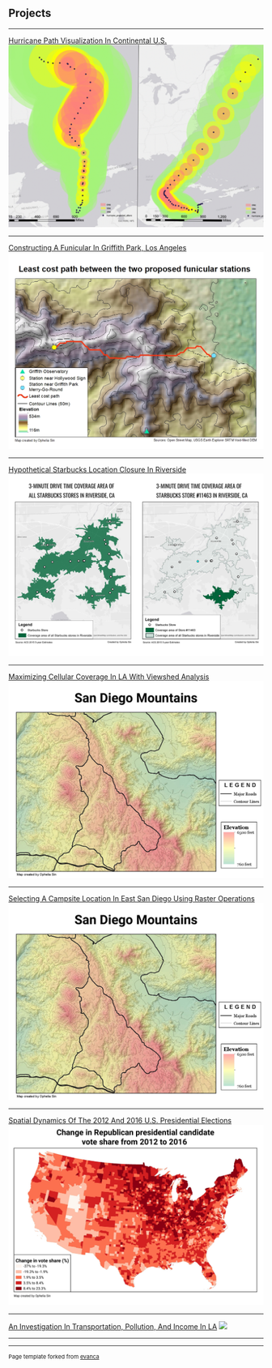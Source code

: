 ## Projects

---

[Hurricane Path Visualization In Continental U.S.](/sample_page)
<img src="images/project-cover/hurricane-cover.png?raw=true"/>

---
[Constructing A Funicular In Griffith Park, Los Angeles](/project-pages/)
<img src="images/project-cover/least-cost-path-cover.jpg?raw=true"/>

---
[Hypothetical Starbucks Location Closure In Riverside](/project-pages/starbucks-project)
<img src="images/project-cover/starbucks-cover.png?raw=true"/>

---
[Maximizing Cellular Coverage In LA With Viewshed Analysis](http://example.com/)
<img src="images/project-cover/raster-operations-cover.jpg?raw=true"/>

---
[Selecting A Campsite Location In East San Diego Using Raster Operations](http://example.com/)
<img src="images/project-cover/raster-operations-cover.jpg?raw=true"/>

---
[Spatial Dynamics Of The 2012 And 2016 U.S. Presidential Elections](http://example.com/)
<img src="images/project-cover/spatial-dynamics-cover.jpg?raw=true"/>

---
[An Investigation In Transportation, Pollution, And Income In LA](http://example.com/)
<img src="images/dummy_thumbnail.jpg?raw=true"/>

---



---
<p style="font-size:11px">Page template forked from <a href="https://github.com/evanca/quick-portfolio">evanca</a></p>
<!-- Remove above link if you don't want to attibute -->

